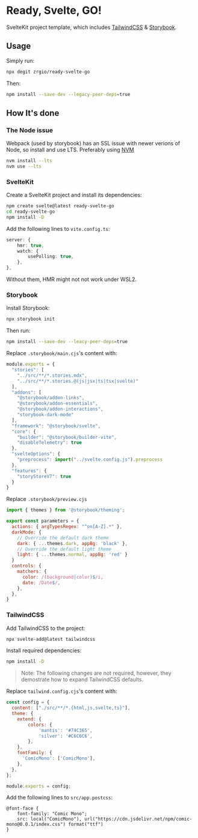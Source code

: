 # Ready, Svelte, GO!

SvelteKit project template, which includes [TailwindCSS](https://tailwindcss.com) & [Storybook](https://storybook.js.org).

## Usage

Simply run:

```sh
npx degit zrgio/ready-svelte-go
```

Then:

```sh
npm install --save-dev --legacy-peer-deps=true
```

## How It's done

### The Node issue

Webpack (used by storybook) has an SSL issue with newer verions of Node, so install and use LTS. Preferably using [NVM](https://github.com/nvm-sh/nvm)

```sh
nvm install --lts
nvm use --lts
```

### SvelteKit

Create a SvelteKit project and install its dependencies:

```sh
npm create svelte@latest ready-svelte-go
cd ready-svelte-go
npm install -D
```

Add the following lines to `vite.config.ts`:

```ts
server: {
    hmr: true,
    watch: {
        usePolling: true,
    },
},
```

Without them, HMR might not not work under WSL2.

### Storybook

Install Storybook:

```sh
npx storybook init

```

Then run:

```sh
npm install --save-dev --leacy-peer-deps=true
```

Replace `.storybook/main.cjs`'s content with:

```cjs
module.exports = {
  "stories": [
    "../src/**/*.stories.mdx",
    "../src/**/*.stories.@(js|jsx|ts|tsx|svelte)"
  ],
  "addons": [
    "@storybook/addon-links",
    "@storybook/addon-essentials",
    "@storybook/addon-interactions",
    "storybook-dark-mode"
  ],
  "framework": "@storybook/svelte",
  "core": {
    "builder": "@storybook/builder-vite",
    "disableTelemetry": true
  },
  "svelteOptions": {
    "preprocess": import("../svelte.config.js").preprocess
  },
  "features": {
    "storyStoreV7": true
  }
}
```

Replace `.storybook/preview.cjs`

```cjs
import { themes } from '@storybook/theming';

export const parameters = {
  actions: { argTypesRegex: "^on[A-Z].*" },
  darkMode: {
    // Override the default dark theme
    dark: { ...themes.dark, appBg: 'black' },
    // Override the default light theme
    light: { ...themes.normal, appBg: 'red' }
  }
  controls: {
    matchers: {
      color: /(background|color)$/i,
      date: /Date$/,
    },
  },
}
```

### TailwindCSS

Add TailwindCSS to the project:

```sh
npx svelte-add@latest tailwindcss
```

Install required dependencies:

```sh
npm install -D
```

> Note: The following changes are not required, however, they demostrate how to expand TailwindCSS defaults.

Replace `tailwind.config.cjs`'s content with:

```cjs
const config = {
  content: ["./src/**/*.{html,js,svelte,ts}"],
  theme: {
    extend: {
        colors: {
            'mantis': '#74C365',
            'silver': '#C6C6C6',
        },
    },
    fontFamily: {
      'ComicMono': ['ComicMono'],
    },
  },
};

module.exports = config;
```

Add the following lines to `src/app.postcss`:

```postcss
@font-face {
    font-family: "Comic Mono";
    src: local("ComicMono"), url("https://cdn.jsdelivr.net/npm/comic-mono@0.0.1/index.css") format("ttf")
}
```


